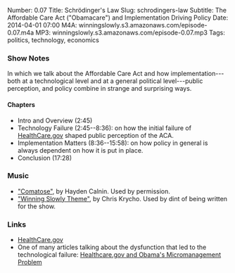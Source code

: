 Number: 0.07
Title: Schrödinger's Law
Slug: schrodingers-law
Subtitle: The Affordable Care Act ("Obamacare") and Implementation Driving Policy
Date: 2014-04-01 07:00
M4A: winningslowly.s3.amazonaws.com/episode-0.07.m4a
MP3: winningslowly.s3.amazonaws.com/episode-0.07.mp3
Tags: politics, technology, economics

### Show Notes

In which we talk about the Affordable Care Act and how implementation---both at a technological level and at a general political level---public perception, and policy combine in strange and surprising ways.

#### Chapters

- Intro and Overview (2:45)
- Technology Failure (2:45--8:36): on how the initial failure of [HealthCare.gov][hc.g] shaped public perception of the ACA.
- Implementation Matters (8:36--15:58): on how policy in general is always dependent on how it is put in place.
- Conclusion (17:28)

### Music

- ["Comatose"](https://soundcloud.com/haydencalnin/comatose), by Hayden Calnin. Used by permission.
- ["Winning Slowly Theme"](https://soundcloud.com/chriskrycho/winning-slowly), by Chris Krycho. Used by dint of being written for the show.

### Links

- [HealthCare.gov][hc.g]
- One of many articles talking about the dysfunction that led to the technological failure: [Healthcare.gov and Obama's Micromanagement Problem][atlantic]

[hc.g]: https://www.healthcare.gov
[atlantic]: http://www.theatlantic.com/politics/archive/2013/12/healthcaregov-and-obamas-micromanagement-problem/281943/